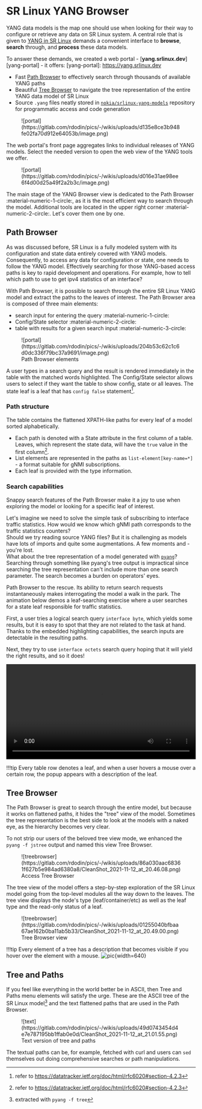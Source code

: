 # SR Linux YANG Browser
YANG data models is the map one should use when looking for their way to configure or retrieve any data on SR Linux system. A central role that is given to [YANG in SR Linux](yang.md) demands a convenient interface to **browse**, **search** through, and **process** these data models.

To answer these demands, we created a web portal - [**yang.srlinux.dev**][yang-portal] - it offers:
[yang-portal]: https://yang.srlinux.dev

* Fast [Path Browser](#path-browser) to effectively search through thousands of available YANG paths
* Beautiful [Tree Browser](#tree-browser) to navigate the tree representation of the entire YANG data model of SR Linux
* Source `.yang` files neatly stored in [`nokia/srlinux-yang-models`][yang-models-gh] repository for programmatic access and code generation

<figure markdown>
  ![portal](https://gitlab.com/rdodin/pics/-/wikis/uploads/d135e8ce3b948fe02fa70d912e64053b/image.png)
</figure>

The web portal's front page aggregates links to individual releases of YANG models. Select the needed version to open the web view of the YANG tools we offer.

<figure markdown>
  ![portal](https://gitlab.com/rdodin/pics/-/wikis/uploads/d016e31ae98ee6f4d00d25a49f2a2b3c/image.png)
</figure>

The main stage of the YANG Browser view is dedicated to the Path Browser :material-numeric-1-circle:, as it is the most efficient way to search through the model. Additional tools are located in the upper right corner :material-numeric-2-circle:. Let's cover them one by one.

## Path Browser
As was discussed before, SR Linux is a fully modeled system with its configuration and state data entirely covered with YANG models. Consequently, to access any data for configuration or state, one needs to follow the YANG model. Effectively searching for those YANG-based access paths is key to rapid development and operations. For example, how to tell which path to use to get ipv4 statistics of an interface?

With Path Browser, it is possible to search through the entire SR Linux YANG model and extract the paths to the leaves of interest. The Path Browser area is composed of three main elements:

* search input for entering the query :material-numeric-1-circle:
* Config/State selector :material-numeric-2-circle:
* table with results for a given search input :material-numeric-3-circle:

<figure markdown>
  ![portal](https://gitlab.com/rdodin/pics/-/wikis/uploads/204b53c62c1c6d0dc336f79bc37a9691/image.png)
  <figcaption>Path Browser elements</figcaption>
</figure>

A user types in a search query and the result is rendered immediately in the table with the matched words highlighted. The Config/State selector allows users to select if they want the table to show config, state or all leaves. The state leaf is a leaf that has `config false` statement[^2].

### Path structure
The table contains the flattened XPATH-like paths for every leaf of a model sorted alphabetically.

* Each path is denoted with a State attribute in the first column of a table. Leaves, which represent the state data, will have the `true` value in the first column[^2].
* List elements are represented in the paths as `list-element[key-name=*]` - a format suitable for gNMI subscriptions.
* Each leaf is provided with the type information.

### Search capabilities
Snappy search features of the Path Browser make it a joy to use when exploring the model or looking for a specific leaf of interest.

Let's imagine we need to solve the simple task of subscribing to interface traffic statistics. How would we know which gNMI path corresponds to the traffic statistics counters?  
Should we try reading source YANG files? But it is challenging as models have lots of imports and quite some augmentations. A few moments and - you're lost.  
What about the tree representation of a model generated with [`pyang`][pyang_gh]? Searching through something like pyang's tree output is impractical since searching the tree representation can't include more than one search parameter. The search becomes a burden on operators' eyes.

Path Browser to the rescue. Its ability to return search requests instantaneously makes interrogating the model a walk in the park. The animation below demos a leaf-searching exercise where a user searches for a state leaf responsible for traffic statistics.  

First, a user tries a logical search query `interface byte`, which yields some results, but it is easy to spot that they are not related to the task at hand. Thanks to the embedded highlighting capabilities, the search inputs are detectable in the resulting paths.

Next, they try to use `interface octets` search query hoping that it will yield the right results, and so it does!


<video src="https://gitlab.com/rdodin/pics/-/wikis/uploads/dca721dfcf4816bb326b6b2ca7c3575a/2021-11-14_22-02-24.mp4" controls="true" width="100%"></video>

!!!tip
    Every table row denotes a leaf, and when a user hovers a mouse over a certain row, the popup appears with a description of the leaf.

## Tree Browser
The Path Browser is great to search through the entire model, but because it works on flattened paths, it hides the "tree" view of the model. Sometimes the tree representation is the best side to look at the models with a naked eye, as the hierarchy becomes very clear.

To not strip our users of the beloved tree view mode, we enhanced the `pyang -f jstree` output and named this view Tree Browser.

<figure markdown>
  ![treebrowser](https://gitlab.com/rdodin/pics/-/wikis/uploads/86a030aac68361f627b5e984ad6380a8/CleanShot_2021-11-12_at_20.46.08.png)
  <figcaption>Access Tree Browser</figcaption>
</figure>

The tree view of the model offers a step-by-step exploration of the SR Linux model going from the top-level modules all the way down to the leaves. The tree view displays the node's type (leaf/container/etc) as well as the leaf type and the read-only status of a leaf.

<figure markdown>
  ![treebrowser](https://gitlab.com/rdodin/pics/-/wikis/uploads/01255040bfbaa67ae162b0ba11ab5b33/CleanShot_2021-11-12_at_20.49.00.png)
  <figcaption>Tree Browser view</figcaption>
</figure>

!!!tip
    Every element of a tree has a description that becomes visible if you hover over the element with a mouse.
    ![pic](https://gitlab.com/rdodin/pics/-/wikis/uploads/d63d48694423b4103fdc187bd4b49663/CleanShot_2021-11-12_at_20.54.06.png){width=640}

## Tree and Paths
If you feel like everything in the world better be in ASCII, then Tree and Paths menu elements will satisfy the urge. These are the ASCII tree of the SR Linux model[^1] and the text flattened paths that are used in the Path Browser.

<figure markdown>
  ![text](https://gitlab.com/rdodin/pics/-/wikis/uploads/49d0743454d4e7e787195bb1ffab0e0d/CleanShot_2021-11-12_at_21.01.55.png)
  <figcaption>Text version of tree and paths</figcaption>
</figure>

The textual paths can be, for example, fetched with curl and users can `sed` themselves out doing comprehensive searches or path manipulations.

[yang-models-gh]: https://github.com/nokia/srlinux-yang-models
[pyang_gh]: https://github.com/mbj4668/pyang

[^1]: extracted with `pyang -f tree`
[^2]: refer to https://datatracker.ietf.org/doc/html/rfc6020#section-4.2.3